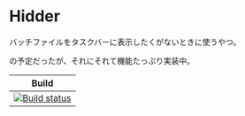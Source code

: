 # Hidder
バッチファイルをタスクバーに表示したくがないときに使うやつ。

の予定だったが、それにそれて機能たっぷり実装中。


|Build|
|---|
|[![Build status](https://ci.appveyor.com/api/projects/status/fxm4u59x525jteow/branch/master?svg=true)](https://ci.appveyor.com/project/YoshinoriN/hidder/branch/master)|

